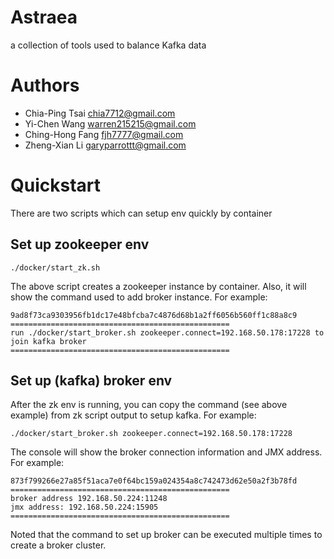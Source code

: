# Astraea
a collection of tools used to balance Kafka data

# Authors
- Chia-Ping Tsai <chia7712@gmail.com>
- Yi-Chen   Wang <warren215215@gmail.com>
- Ching-Hong Fang <fjh7777@gmail.com>
- Zheng-Xian Li <garyparrottt@gmail.com>

# Quickstart

There are two scripts which can setup env quickly by container

## Set up zookeeper env

```shell
./docker/start_zk.sh
```

The above script creates a zookeeper instance by container. Also, it will show the command used to add broker instance. For example:

```shell
9ad8f73ca9303956fb1dc17e48bfcba7c4876d68b1a2ff6056b560ff1c88a8c9
=================================================
run ./docker/start_broker.sh zookeeper.connect=192.168.50.178:17228 to join kafka broker
=================================================
```

## Set up (kafka) broker env

After the zk env is running, you can copy the command (see above example) from zk script output to setup kafka. For example:
```shell
./docker/start_broker.sh zookeeper.connect=192.168.50.178:17228
```

The console will show the broker connection information and JMX address. For example:

```shell
873f799266e27a85f51aca7e0f64bc159a024354a8c742473d62e50a2f3b78fd
=================================================
broker address 192.168.50.224:11248
jmx address: 192.168.50.224:15905
=================================================
```

Noted that the command to set up broker can be executed multiple times to create a broker cluster.